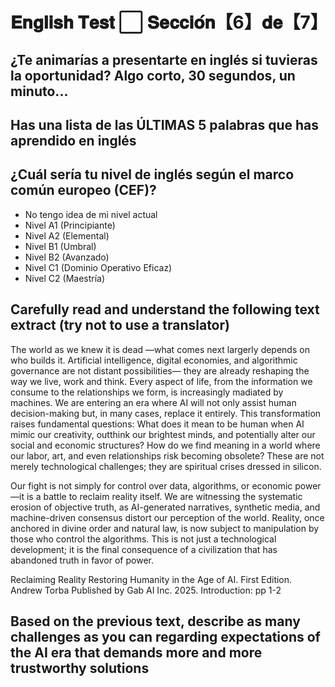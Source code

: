 # 𝐄𝐧𝐠𝐥𝐢𝐬𝐡 𝐓𝐞𝐬𝐭  ⬜️ 𝐒𝐞𝐜𝐜𝐢𝐨́𝐧【6】𝐝𝐞【7】

## ¿Te animarías a presentarte en inglés si tuvieras la oportunidad? Algo corto, 30 segundos, un minuto...

## Has una lista de las ÚLTIMAS 5 palabras que has aprendido en inglés

## ¿Cuál sería tu nivel de inglés según el marco común europeo (CEF)?

- No tengo idea de mi nivel actual
- Nivel A1 (Principiante)
- Nivel A2 (Elemental)
- Nivel B1 (Umbral)
- Nivel B2 (Avanzado)
- Nivel C1 (Dominio Operativo Eficaz)
- Nivel C2 (Maestría)

## Carefully read and understand the following text extract (try not to use a translator)

The world as we knew it is dead —what comes next largerly depends on who builds it. Artificial intelligence, digital economies, and algorithmic governance are not distant possibilities— they are already reshaping the way we live, work and think. Every aspect of life, from the information we consume to the relationships we form, is increasingly madiated by machines. We are entering an era where AI will not only assist human decision-making but, in many cases, replace it entirely. This transformation raises fundamental questions: What does it mean to be human when AI mimic our creativity, outthink our brightest minds, and potentially alter our social and economic structures? How do we find meaning in a world where our labor, art, and even relationships risk becoming obsolete? These are not merely technological challenges; they are spiritual crises dressed in silicon.

Our fight is not simply for control over data, algorithms, or economic power —it is a battle to reclaim reality itself. We are witnessing the systematic erosion of objective truth, as AI-generated narratives, synthetic media, and machine-driven consensus distort our perception of the world. Reality, once anchored in divine order and natural law, is now subject to manipulation by those who control the algorithms. This is not just a technological development; it is the final consequence of a civilization that has abandoned truth in favor of power.

Reclaiming Reality
Restoring Humanity in the Age of AI. First Edition.
Andrew Torba
Published by Gab AI Inc. 2025.
Introduction: pp 1-2

## Based on the previous text, describe as many challenges as you can regarding expectations of the AI era that demands more and more trustworthy solutions
